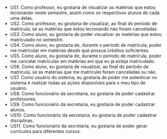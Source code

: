 - US1. Como professor, eu gostaria de visualizar as matérias que estou lecionando neste semestre, assim como os respectivos alunos de cada uma delas.  
- US2. Como professor, eu gostaria de visualizar, ao final do período de matrícula, se as matérias que estou lecionando não foram canceladas.  
- US3. Como aluno, eu gostaria de poder visualizar as matérias que estou matriculado no semestre.  
- US4. Como aluno, eu gostaria de, durante o período de matrícula, poder me matricular em matérias desde que possua créditos suficientes.  
- US5. Como aluno, eu gostaria de, durante o período de matrícula, poder me cancelar matrículas em matérias em que eu já esteja matriculado.  
- US6. Como aluno, eu gostaria de visualizar, ao final do período de matrícula, se as matérias que me matriculei foram canceladas ou não.
- US7. Como usuário do sistema, eu gostaria de poder me autenticar no sistema e realizar todas as ações disponíveis para o meu tipo de usuário.
- US8. Como funcionário da secretaria, eu gostaria de poder cadastrar professores.
- US9. Como funcionário da secretaria, eu gostaria de poder cadastrar alunos.
- US10. Como funcionário da secretaria, eu gostaria de poder cadastrar disciplinas.
- US11. Como funcionário da secretaria, eu gostaria de poder gerar currículos para diferentes cursos.
